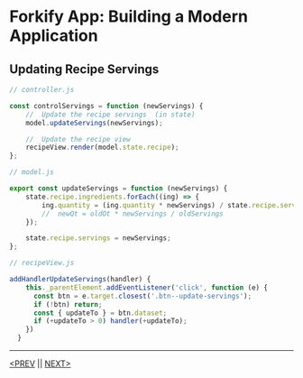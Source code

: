 # Forkify App: Building a Modern Application

## Updating Recipe Servings

```jsx
// controller.js

const controlServings = function (newServings) {
	//  Update the recipe servings  (in state)
	model.updateServings(newServings);

	//  Update the recipe view
	recipeView.render(model.state.recipe);
};
```

```jsx
// model.js

export const updateServings = function (newServings) {
	state.recipe.ingredients.forEach((ing) => {
		ing.quantity = (ing.quantity * newServings) / state.recipe.servings;
		//  newQt = oldOt * newServings / oldServings
	});

	state.recipe.servings = newServings;
};
```

```jsx
// recipeView.js

addHandlerUpdateServings(handler) {
    this._parentElement.addEventListener('click', function (e) {
      const btn = e.target.closest('.btn--update-servings');
      if (!btn) return;
      const { updateTo } = btn.dataset;
      if (+updateTo > 0) handler(+updateTo);
    })
  }
```

---

[<PREV](./cjs221222.md) || [NEXT>](./cjs221223.md)
